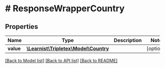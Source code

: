# # ResponseWrapperCountry

## Properties

Name | Type | Description | Notes
------------ | ------------- | ------------- | -------------
**value** | [**\Learnist\Tripletex\Model\Country**](Country.md) |  | [optional]

[[Back to Model list]](../../README.md#models) [[Back to API list]](../../README.md#endpoints) [[Back to README]](../../README.md)
